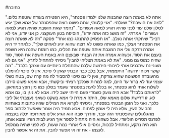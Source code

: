 #כתיבה 

"אתה לא באמת רוצה שהבנות שלנו ילמדו פסנתר", היא הפטירה בעודה שוטפת כלים.
"למה את חושבת?" שאלתי.
"אני קלטתי, אתה פשוט רוצה שהפסנתר של אמא שלך יגיע לסלון שלנו עוד לפני שהיא תגיע למאה ועשרים".
"נחמד שאת חושבת שהיא תגיע למאה ועשרים" אמרתי.
"זה מושג כזה אתה יודע", הוסיפה בטון העוקצני.
כן אני יודע, אני לא דביל" שיחקתי אותה נעלב.
"אז תפסיק להתנהג כמו אחד" פסקה "וזה לא שאתה רוצה את הפסנתר אצלך, כמו שאתה פשוט לא רוצה שהוא יגיע לאחים שלך". כלאחר יד היא אמרה וזרקה עלי את המגבת איתה שטפה את הכלים, כמו רומזת שהנה היא חשפה בעצם את הסוד. וכשהיא אמרה את זה הבנתי שבעצם היא באמת חשפה את הסוד, סוד שהיה כמוס גם ממני.
"את לא באמת תצליחי להבין" ניסיתי להתחיל לתרץ.
"אני גם לא מעוניינת שתכניס אותי לויכוחי הירושה שלכם שהתחלת בינתיים עם עצמך בלבד".
"מה קושר ויכוחי ירושה" היתממתי, אבל בלב כבר הבנתי שאין לי סיכוי. אין לי סיכוי להימלט מהעובדה הפשוטה שהיא צודקת, ואין לי גם סיכוי להסביר לה מה קרה שם, בטח כשלי עצמי עוד לא ברור עד היום, למה למרות שכלכך רציתי וביקשתי, אבא ואמא פשוט סירבו לשלוח אותי לחוג פסנתר, או בכלל לגעת בפסנתר שעמד בסלון כמו מין חפץ במוזיאון. "לראותם בלבד!" אבא היה צועק כשמדי פעם הייתי יושב לידו. אבא לא ניגן בו, גם אמא לא. זו דרישת שלום מאמא שלו, היתה אומרת לי אמא בשקט כשאני נעצבתי אל ליבי כלכך.
ואני כל הזמן הבטתי בפסנתר, וניסיתי לקרוא את המילים שהיו כתובות באותיות זהב על העץ, שלא היה לי אומץ לפתוח. אבא תמיד היה אומר שאפשר לכתוב ספר מהגלגולים שהפסנתר הזה עבר, והדרך שבה הוא הגיע אלינו מאירופה יכלה בעצמה לפרנס תסריט הוליוודי. אבל כשהוא היה מתחיל לספר איך הגיע לבית הוריו ומצא אותו, הוא היה נתקע, ומתחיל לבכות, ומסיים אולי אחרי כמה שעות, לא לפני שהיה ממלמל לעצמו - את זה אי אפשר להבין. את זה אי אפשר להבין.

